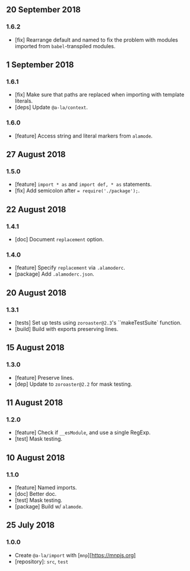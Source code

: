 ## 20 September 2018

### 1.6.2

- [fix] Rearrange default and named to fix the problem with modules imported from `babel`-transpiled modules.

## 1 September 2018

### 1.6.1

- [fix] Make sure that paths are replaced when importing with template literals.
- [deps] Update `@a-la/context`.

### 1.6.0

- [feature] Access string and literal markers from `alamode`.

## 27 August 2018

### 1.5.0

- [feature] `import * as` and `import def, * as` statements.
- [fix] Add semicolon after `= require('./package');`.

## 22 August 2018

### 1.4.1

- [doc] Document `replacement` option.

### 1.4.0

- [feature] Specify `replacement` via `.alamoderc`.
- [package] Add `.alamoderc.json`.

## 20 August 2018

### 1.3.1

- [tests] Set up tests using `zoroaster@2.3`'s ``makeTestSuite` function.
- [build] Build with exports preserving lines.

## 15 August 2018

### 1.3.0

- [feature] Preserve lines.
- [dep] Update to `zoroaster@2.2` for mask testing.

## 11 August 2018

### 1.2.0

- [feature] Check if `__esModule`, and use a single RegExp.
- [test] Mask testing.

## 10 August 2018

### 1.1.0

- [feature] Named imports.
- [doc] Better doc.
- [test] Mask testing.
- [package] Build w/ `alamode`.

## 25 July 2018

### 1.0.0

- Create `@a-la/import` with [`mnp`][https://mnpjs.org]
- [repository]: `src`, `test`
